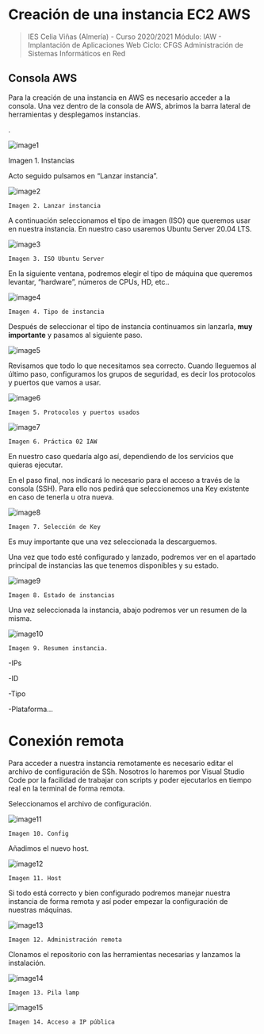 # Creación de una instancia EC2 AWS
> IES Celia Viñas (Almería) - Curso 2020/2021 
> Módulo: IAW - Implantación de Aplicaciones Web 
> Ciclo: CFGS Administración de Sistemas Informáticos en Red 

## Consola AWS

Para la creación de una instancia en AWS es necesario acceder a la consola. Una vez dentro de la consola de AWS, abrimos la barra lateral de herramientas y desplegamos instancias.

.


![image1](images/image1.png "image_tooltip")


Imagen 1.  Instancias

Acto seguido pulsamos en “Lanzar instancia”.


![image2](images/image2.png "image_tooltip")


	Imagen 2. Lanzar instancia

A continuación seleccionamos el tipo de imagen (ISO) que queremos usar en nuestra instancia. En nuestro caso usaremos Ubuntu Server 20.04 LTS.


![image3](images/image3.png "image_tooltip")


	Imagen 3. ISO Ubuntu Server

En la siguiente ventana, podremos elegir el tipo de máquina que queremos levantar, “hardware”, números de CPUs, HD, etc..



![image4](images/image4.png "image_tooltip")


	Imagen 4. Tipo de instancia

Después de seleccionar el tipo de instancia continuamos sin lanzarla, **muy importante** y pasamos al siguiente paso. 


![image5](images/image5.png "image_tooltip")


Revisamos que todo lo que necesitamos sea correcto. Cuando lleguemos al último paso, configuramos los grupos de seguridad, es decir los protocolos y puertos que vamos a usar.



![image6](images/image6.png "image_tooltip")


	Imagen 5. Protocolos y puertos usados



![image7](images/image7.png "image_tooltip")


	Imagen 6. Práctica 02 IAW

En nuestro caso quedaría algo así, dependiendo de los servicios que quieras ejecutar.

En el paso final, nos indicará lo necesario para el acceso a través de la consola (SSH). Para ello nos pedirá que seleccionemos una Key existente en caso de tenerla u otra nueva.



![image8](images/image8.png "image_tooltip")


	Imagen 7. Selección de Key

Es muy importante que una vez seleccionada la descarguemos.

Una vez que todo esté configurado y lanzado, podremos ver en el apartado principal de instancias las que tenemos disponibles y su estado. 




![image9](images/image9.png "image_tooltip")


	Imagen 8. Estado de instancias

Una vez seleccionada la instancia, abajo podremos ver un resumen de la misma.



![image10](images/image10.png "image_tooltip")


	Imagen 9. Resumen instancia.

-IPs

-ID

-Tipo

-Plataforma...


# Conexión remota

Para acceder a nuestra instancia remotamente es necesario editar el archivo de configuración de SSh. Nosotros lo haremos por Visual Studio Code por la facilidad de trabajar con scripts y poder ejecutarlos en tiempo real en la terminal de forma remota.

Seleccionamos el archivo de configuración.



![image11](images/image11.png "image_tooltip")


	Imagen 10. Config

Añadimos el nuevo host.



![image12](images/image12.png "image_tooltip")


	Imagen 11. Host

Si todo está correcto y bien configurado podremos manejar nuestra instancia de forma remota y así poder empezar la configuración de nuestras máquinas.



![image13](images/image13.png "image_tooltip")


	Imagen 12. Administración remota

Clonamos el repositorio con las herramientas necesarias y lanzamos la instalación.


![image14](images/image14.png "image_tooltip")


	Imagen 13. Pila lamp



![image15](images/image15.png "image_tooltip")


	Imagen 14. Acceso a IP pública
